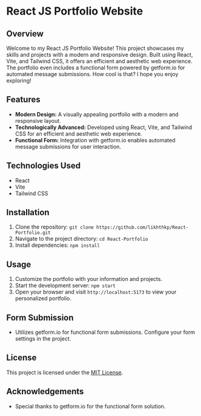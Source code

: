 # React JS Portfolio Website

## Overview

Welcome to my React JS Portfolio Website! This project showcases my skills and projects with a modern and responsive design. Built using React, Vite, and Tailwind CSS, it offers an efficient and aesthetic web experience. The portfolio even includes a functional form powered by getform.io for automated message submissions. How cool is that? I hope you enjoy exploring!

## Features

- **Modern Design:** A visually appealing portfolio with a modern and responsive layout.
- **Technologically Advanced:** Developed using React, Vite, and Tailwind CSS for an efficient and aesthetic web experience.
- **Functional Form:** Integration with getform.io enables automated message submissions for user interaction.

## Technologies Used

- React
- Vite
- Tailwind CSS

## Installation

1. Clone the repository: `git clone https://github.com/likhthkp/React-Portfolio.git`
2. Navigate to the project directory: `cd React-Portfolio`
3. Install dependencies: `npm install`

## Usage

1. Customize the portfolio with your information and projects.
2. Start the development server: `npm start`
3. Open your browser and visit `http://localhost:5173` to view your personalized portfolio.

## Form Submission

- Utilizes getform.io for functional form submissions. Configure your form settings in the project.

## License

This project is licensed under the [MIT License](LICENSE).

## Acknowledgements

- Special thanks to getform.io for the functional form solution.
